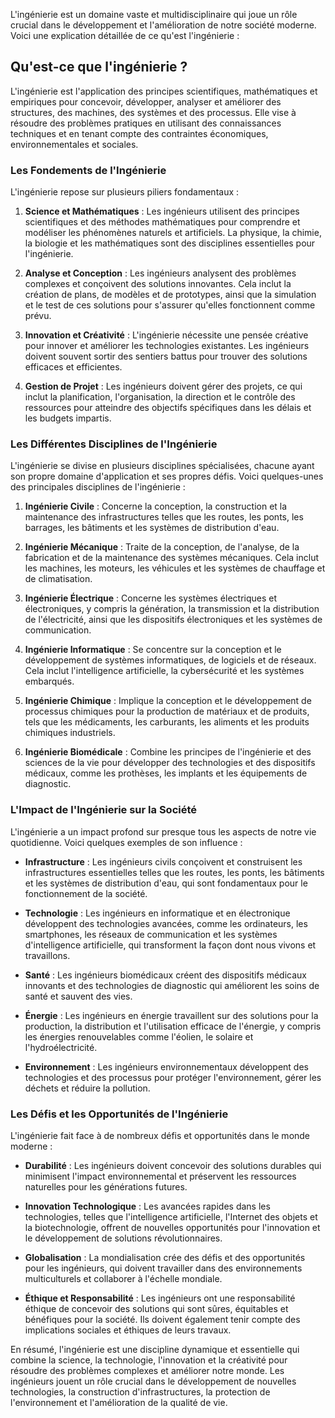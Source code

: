 L'ingénierie est un domaine vaste et multidisciplinaire qui joue un rôle crucial dans le développement et l'amélioration de notre société moderne. Voici une explication détaillée de ce qu'est l'ingénierie :

## Qu'est-ce que l'ingénierie ?

L'ingénierie est l'application des principes scientifiques, mathématiques et empiriques pour concevoir, développer, analyser et améliorer des structures, des machines, des systèmes et des processus. Elle vise à résoudre des problèmes pratiques en utilisant des connaissances techniques et en tenant compte des contraintes économiques, environnementales et sociales.

### Les Fondements de l'Ingénierie

L'ingénierie repose sur plusieurs piliers fondamentaux :

1. **Science et Mathématiques** : Les ingénieurs utilisent des principes scientifiques et des méthodes mathématiques pour comprendre et modéliser les phénomènes naturels et artificiels. La physique, la chimie, la biologie et les mathématiques sont des disciplines essentielles pour l'ingénierie.
   
2. **Analyse et Conception** : Les ingénieurs analysent des problèmes complexes et conçoivent des solutions innovantes. Cela inclut la création de plans, de modèles et de prototypes, ainsi que la simulation et le test de ces solutions pour s'assurer qu'elles fonctionnent comme prévu.

3. **Innovation et Créativité** : L'ingénierie nécessite une pensée créative pour innover et améliorer les technologies existantes. Les ingénieurs doivent souvent sortir des sentiers battus pour trouver des solutions efficaces et efficientes.

4. **Gestion de Projet** : Les ingénieurs doivent gérer des projets, ce qui inclut la planification, l'organisation, la direction et le contrôle des ressources pour atteindre des objectifs spécifiques dans les délais et les budgets impartis.

### Les Différentes Disciplines de l'Ingénierie

L'ingénierie se divise en plusieurs disciplines spécialisées, chacune ayant son propre domaine d'application et ses propres défis. Voici quelques-unes des principales disciplines de l'ingénierie :

1. **Ingénierie Civile** : Concerne la conception, la construction et la maintenance des infrastructures telles que les routes, les ponts, les barrages, les bâtiments et les systèmes de distribution d'eau.

2. **Ingénierie Mécanique** : Traite de la conception, de l'analyse, de la fabrication et de la maintenance des systèmes mécaniques. Cela inclut les machines, les moteurs, les véhicules et les systèmes de chauffage et de climatisation.

3. **Ingénierie Électrique** : Concerne les systèmes électriques et électroniques, y compris la génération, la transmission et la distribution de l'électricité, ainsi que les dispositifs électroniques et les systèmes de communication.

4. **Ingénierie Informatique** : Se concentre sur la conception et le développement de systèmes informatiques, de logiciels et de réseaux. Cela inclut l'intelligence artificielle, la cybersécurité et les systèmes embarqués.

5. **Ingénierie Chimique** : Implique la conception et le développement de processus chimiques pour la production de matériaux et de produits, tels que les médicaments, les carburants, les aliments et les produits chimiques industriels.

6. **Ingénierie Biomédicale** : Combine les principes de l'ingénierie et des sciences de la vie pour développer des technologies et des dispositifs médicaux, comme les prothèses, les implants et les équipements de diagnostic.

### L'Impact de l'Ingénierie sur la Société

L'ingénierie a un impact profond sur presque tous les aspects de notre vie quotidienne. Voici quelques exemples de son influence :

- **Infrastructure** : Les ingénieurs civils conçoivent et construisent les infrastructures essentielles telles que les routes, les ponts, les bâtiments et les systèmes de distribution d'eau, qui sont fondamentaux pour le fonctionnement de la société.

- **Technologie** : Les ingénieurs en informatique et en électronique développent des technologies avancées, comme les ordinateurs, les smartphones, les réseaux de communication et les systèmes d'intelligence artificielle, qui transforment la façon dont nous vivons et travaillons.

- **Santé** : Les ingénieurs biomédicaux créent des dispositifs médicaux innovants et des technologies de diagnostic qui améliorent les soins de santé et sauvent des vies.

- **Énergie** : Les ingénieurs en énergie travaillent sur des solutions pour la production, la distribution et l'utilisation efficace de l'énergie, y compris les énergies renouvelables comme l'éolien, le solaire et l'hydroélectricité.

- **Environnement** : Les ingénieurs environnementaux développent des technologies et des processus pour protéger l'environnement, gérer les déchets et réduire la pollution.

### Les Défis et les Opportunités de l'Ingénierie

L'ingénierie fait face à de nombreux défis et opportunités dans le monde moderne :

- **Durabilité** : Les ingénieurs doivent concevoir des solutions durables qui minimisent l'impact environnemental et préservent les ressources naturelles pour les générations futures.

- **Innovation Technologique** : Les avancées rapides dans les technologies, telles que l'intelligence artificielle, l'Internet des objets et la biotechnologie, offrent de nouvelles opportunités pour l'innovation et le développement de solutions révolutionnaires.

- **Globalisation** : La mondialisation crée des défis et des opportunités pour les ingénieurs, qui doivent travailler dans des environnements multiculturels et collaborer à l'échelle mondiale.

- **Éthique et Responsabilité** : Les ingénieurs ont une responsabilité éthique de concevoir des solutions qui sont sûres, équitables et bénéfiques pour la société. Ils doivent également tenir compte des implications sociales et éthiques de leurs travaux.

En résumé, l'ingénierie est une discipline dynamique et essentielle qui combine la science, la technologie, l'innovation et la créativité pour résoudre des problèmes complexes et améliorer notre monde. Les ingénieurs jouent un rôle crucial dans le développement de nouvelles technologies, la construction d'infrastructures, la protection de l'environnement et l'amélioration de la qualité de vie.